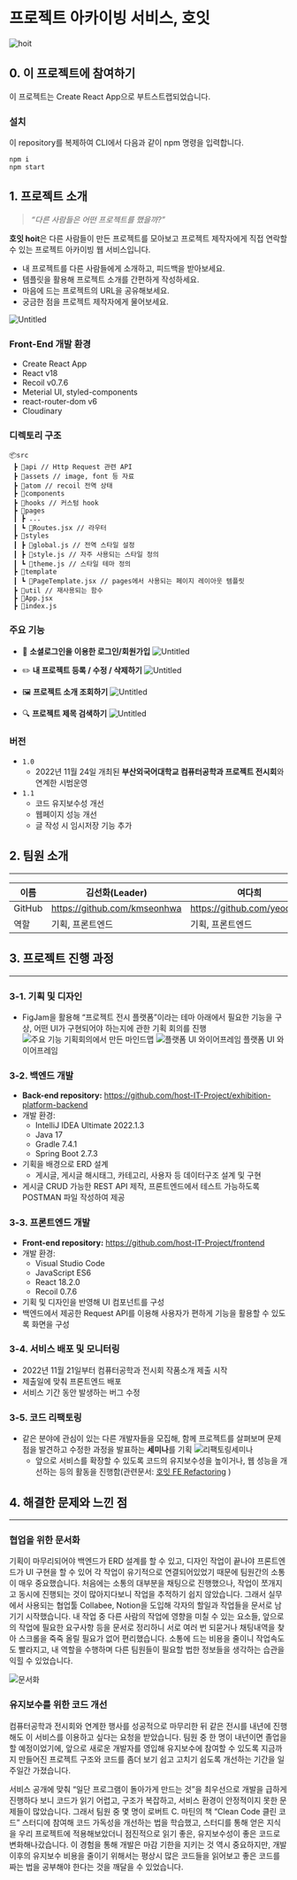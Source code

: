 # 프로젝트 아카이빙 서비스, 호잇
![hoit](./readme-imgs/thumbnail.png)

## 0. 이 프로젝트에 참여하기
이 프로젝트는 Create React App으로 부트스트랩되었습니다.

### 설치
이 repository를 복제하여 CLI에서 다음과 같이 npm 명령을 입력합니다.
```
npm i
npm start
```

## 1. 프로젝트 소개
> *“다른 사람들은 어떤 프로젝트를 했을까?”*
> 

**호잇 hoit**은 다른 사람들이 만든 프로젝트를 모아보고 프로젝트 제작자에게 직접 연락할 수 있는 프로젝트 아카이빙 웹 서비스입니다.

- 내 프로젝트를 다른 사람들에게 소개하고, 피드백을 받아보세요.
- 템플릿을 활용해 프로젝트 소개를 간편하게 작성하세요.
- 마음에 드는 프로젝트의 URL을 공유해보세요.
- 궁금한 점을 프로젝트 제작자에게 물어보세요.

![Untitled](./readme-imgs/00.png)

### Front-End 개발 환경
- Create React App
- React v18
- Recoil v0.7.6
- Meterial UI, styled-components
- react-router-dom v6
- Cloudinary

### 디렉토리 구조
```
📦src
 ┣ 📂api // Http Request 관련 API
 ┣ 📂assets // image, font 등 자료
 ┣ 📂atom // recoil 전역 상태
 ┣ 📂components
 ┣ 📂hooks // 커스텀 hook
 ┣ 📂pages
 ┃ ┣ ...
 ┃ ┗ 📜Routes.jsx // 라우터
 ┣ 📂styles
 ┃ ┣ 📜global.js // 전역 스타일 설정
 ┃ ┣ 📜style.js // 자주 사용되는 스타일 정의
 ┃ ┗ 📜theme.js // 스타일 테마 정의
 ┣ 📂template
 ┃ ┗ 📜PageTemplate.jsx // pages에서 사용되는 페이지 레이아웃 템플릿
 ┣ 📂util // 재사용되는 함수
 ┣ 📜App.jsx
 ┣ 📜index.js
```


### 주요 기능
- 👤 **소셜로그인을 이용한 로그인/회원가입**
    ![Untitled](./readme-imgs/01.png)

- ✏️ **내 프로젝트 등록 / 수정 / 삭제하기**
    ![Untitled](./readme-imgs/02.png)
- 🖼️ **프로젝트 소개 조회하기**
    ![Untitled](./readme-imgs/03.png)
- 🔍 **프로젝트 제목 검색하기**
   ![Untitled](./readme-imgs/04.png)
    

### 버전
- `1.0`
    - 2022년 11월 24일 개최된 **부산외국어대학교 컴퓨터공학과 프로젝트 전시회**와 연계한 시범운영
- `1.1`
    - 코드 유지보수성 개선
    - 웹페이지 성능 개선
    - 글 작성 시 임시저장 기능 추가

## 2. 팀원 소개

---

| 이름 | 김선화(Leader) | 여다희 | 고현규 | 양성욱 |
| --- | --- | --- | --- | --- |
| GitHub | https://github.com/kmseonhwa | https://github.com/yeodahui | https://github.com/Hamtoto | https://github.com/Pepe6bf |
| 역할 | 기획, 프론트엔드 | 기획, 프론트엔드 | 기획, UI/UX 디자인 | 기획, 백엔드 |

## 3. 프로젝트 진행 과정

---

### 3-1. 기획 및 디자인

- FigJam을 활용해 “프로젝트 전시 플랫폼”이라는 테마 아래에서 필요한 기능을 구상, 어떤 UI가 구현되어야 하는지에 관한 기획 회의를 진행
![주요 기능 기획회의에서 만든 마인드맵](./readme-imgs/05.png)
![플랫폼 UI 와이어프레임](./readme-imgs/06.png)
플랫폼 UI 와이어프레임

### 3-2. 백엔드 개발
- **Back-end repository:** https://github.com/host-IT-Project/exhibition-platform-backend
- 개발 환경:
    - IntelliJ IDEA Ultimate 2022.1.3
    - Java 17
    - Gradle 7.4.1
    - Spring Boot 2.7.3
- 기획을 배경으로 ERD 설계
    - 게시글, 게시글 해시태그, 카테고리, 사용자 등 데이터구조 설계 및 구현    
- 게시글 CRUD 가능한 REST API 제작, 프론트엔드에서 테스트 가능하도록 POSTMAN 파일 작성하여 제공

### 3-3. 프론트엔드 개발
- **Front-end repository:** https://github.com/host-IT-Project/frontend
- 개발 환경:
    - Visual Studio Code
    - JavaScript ES6
    - React 18.2.0
    - Recoil 0.7.6
- 기획 및 디자인을 반영해 UI 컴포넌트를 구성
- 백엔드에서 제공한 Request API를 이용해 사용자가 편하게 기능을 활용할 수 있도록 화면을 구성

### 3-4. 서비스 배포 및 모니터링
- 2022년 11월 21일부터 컴퓨터공학과 전시회 작품소개 제출 시작
- 제출일에 맞춰 프론트엔드 배포
- 서비스 기간 동안 발생하는 버그 수정

### 3-5. 코드 리팩토링

- 같은 분야에 관심이 있는 다른 개발자들을 모집해, 함께 프로젝트를 살펴보며 문제점을 발견하고 수정한 과정을 발표하는 **세미나**를 기획
    ![리팩토링세미나](./readme-imgs/08.png)
    - 앞으로 서비스를 확장할 수 있도록 코드의 유지보수성을 높이거나, 웹 성능을 개선하는 등의 활동을 진행함(관련문서: [호잇 FE Refactoring](https://www.notion.so/FE-Refactoring-266950d7fd154506b4a882b83c9fa63e?pvs=21) )

## 4. 해결한 문제와 느낀 점

---

### 협업을 위한 문서화

기획이 마무리되어야 백엔드가 ERD 설계를 할 수 있고, 디자인 작업이 끝나야 프론트엔드가 UI 구현을 할 수 있어 각 작업이 유기적으로 연결되어있었기 때문에 팀원간의 소통이 매우 중요했습니다.
처음에는 소통의 대부분을 채팅으로 진행했으나, 작업이 쪼개지고 동시에 진행되는 것이 많아지다보니 작업을 추적하기 쉽지 않았습니다. 그래서 실무에서 사용되는 협업툴 Collabee, Notion을 도입해 각자의 할일과 작업들을 문서로 남기기 시작했습니다.
내 작업 중 다른 사람의 작업에 영향을 미칠 수 있는 요소들, 앞으로의 작업에 필요한 요구사항 등을 문서로 정리하니 서로 여러 번 되묻거나 채팅내역을 찾아 스크롤을 죽죽 올릴 필요가 없어 편리했습니다. 소통에 드는 비용을 줄이니 작업속도도 빨라지고, 내 역할을 수행하며 다른 팀원들이 필요할 법한 정보들을 생각하는 습관을 익힐 수 있었습니다.

![문서화](./readme-imgs/09.png)


### 유지보수를 위한 코드 개선

컴퓨터공학과 전시회와 연계한 행사를 성공적으로 마무리한 뒤 같은 전시를 내년에 진행해도 이 서비스를 이용하고 싶다는 요청을 받았습니다. 팀원 중 한 명이 내년이면 졸업을 할 예정이었기에, 앞으로 새로운 개발자를 영입해 유지보수에 참여할 수 있도록 지금까지 만들어진 프로젝트 구조와 코드를 좀더 보기 쉽고 고치기 쉽도록 개선하는 기간을 일주일간 가졌습니다.

서비스 공개에 맞춰 “일단 프로그램이 돌아가게 만드는 것”을 최우선으로 개발을 급하게 진행하다 보니 코드가 읽기 어렵고, 구조가 복잡하고, 서비스 환경이 안정적이지 못한 문제들이 많았습니다.
그래서 팀원 중 몇 명이 로버트 C. 마틴의 책 “Clean Code 클린 코드” 스터디에 참여해 코드 가독성을 개선하는 법을 학습했고, 스터디를 통해 얻은 지식을 우리 프로젝트에 적용해보았더니 점진적으로 읽기 좋은, 유지보수성이 좋은 코드로 변화해나갔습니다.
이 경험을 통해 개발은 마감 기한을 지키는 것 역시 중요하지만, 개발 이후의 유지보수 비용을 줄이기 위해서는 평상시 많은 코드들을 읽어보고 좋은 코드를 짜는 법을 공부해야 한다는 것을 깨달을 수 있었습니다.
